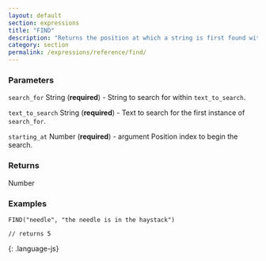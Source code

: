 ```yaml
---
layout: default
section: expressions
title: "FIND"
description: "Returns the position at which a string is first found within text, case-sensitive."
category: section
permalink: /expressions/reference/find/
---
```


### Parameters

`search_for` String (__required__) - String to search for within `text_to_search`.

`text_to_search` String (__required__) - Text to search for the first instance of `search_for`.

`starting_at` Number (__required__) - argument Position index to begin the search.

### Returns

Number

### Examples

~~~
FIND("needle", "the needle is in the haystack")

// returns 5
~~~
{: .language-js}
